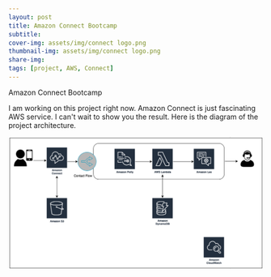 ```yaml
---
layout: post
title: Amazon Connect Bootcamp
subtitle:
cover-img: assets/img/connect logo.png
thumbnail-img: assets/img/connect logo.png
share-img:
tags: [project, AWS, Connect]
---
```


Amazon Connect Bootcamp

I am working on this project right now. Amazon Connect is just fascinating AWS service. I can't wait to show you the result.
Here is the diagram of the project architecture. 


<img src="/assets/img/connect-diagram.png" alt="Connect Diagram">

